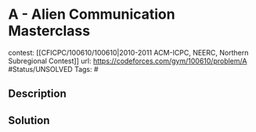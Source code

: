 # A - Alien Communication Masterclass

contest: [[CFICPC/100610/100610|2010-2011 ACM-ICPC, NEERC, Northern Subregional Contest]]
url: https://codeforces.com/gym/100610/problem/A
#Status/UNSOLVED
Tags: #

## Description

## Solution

